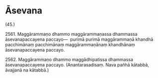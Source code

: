# Āsevana

(45.)

2561\. Maggārammaṇo dhammo maggārammaṇassa dhammassa āsevanapaccayena paccayo—  purimā purimā maggārammaṇā khandhā pacchimānaṃ pacchimānaṃ maggārammaṇānaṃ khandhānaṃ āsevanapaccayena paccayo.

2562\. Maggārammaṇo dhammo maggādhipatissa dhammassa āsevanapaccayena paccayo. (Anantarasadisaṃ. Nava pañhā kātabbā, āvajjanā na kātabbā.)
